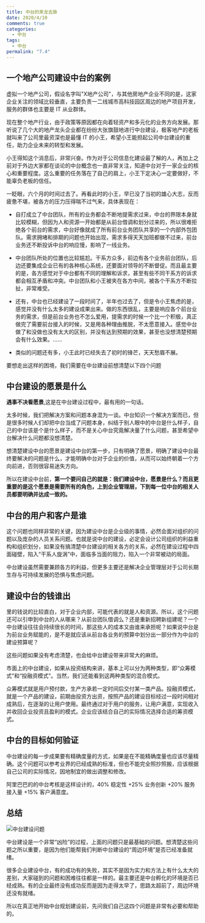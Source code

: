 ```yaml
---
title: 中台的来龙去脉
date: 2020/4/10
comments: true
categories:
  - 中台
tags:
  - 中台
permalink: "7.4"
---
```

## 一个地产公司建设中台的案例

虚拟一个地产公司，假设名字叫"X地产公司"，与其他房地产企业不同的是，这家企业关注的领域比较垂直，主要负责一二线城市高科技园区周边的地产项目开发，服务的群体也主要是 IT 从业群体。

现在整个地产行业，由于政策等原因都在向着轻资产和多元化的业务方向发展。那听说了几个大的地产龙头企业都在纷纷大张旗鼓地进行中台建设，极客地产的老板就叫来了公司里最资深也是最懂 IT 的小王，希望小王能担起公司中台建设的重任，助力企业未来的转型和发展。

小王得知这个消息后，非常兴奋。作为对于公司信息化建设最了解的人，再加上之前对于外边大家都在谈论的中台概念也一直非常关注，知道中台对于一家企业的核心和重要程度。这么重要的任务落在了自己的肩上，小王下定决心一定要做好，不能辜负老板的信任。

一眨眼，六个月的时间过去了。再看此时的小王，早已没了当初的雄心大志，反而疲惫不堪，被各方的压力压得喘不过气来，具体表现在：

* 自打成立了中台团队，所有的业务都会不断地提需求过来，中台的界限本身就比较模糊，但因为人和资源一开始都是从前台借调和划分过来的，所以很难拒绝各个前台的需求，中台好像就成了所有前台业务团队共享的一个内部外包团队。需求拥堵和排期的问题也开始出现，需求多得天天加班都做不过来，前台业务还不断投诉中台的响应慢，影响了一线业务。

* 中台团队所处的位置也比较尴尬。干系方众多，前边有各个业务前台团队，后边还要集成企业已有的各种核心系统，还要面对领导的不断督促。而且最主要的是，各方感觉对于中台都有不同的理解和诉求，甚至有些不同干系方的诉求都会相互矛盾和冲突。中台团队和小王被夹在各方中间，被各个干系方不断拉扯，非常难受。

* 还有，中台也已经建设了一段时间了，半年也过去了，但是令小王焦虑的是，感觉并没有什么太多的建设成果出来。做的东西很乱，主要是响应各个前台业务的需求，但是前台业务也不怎么爱用，提需求的时候一个比一个积极，真正做完了需要前台接入的时候，又是用各种理由推脱，不太愿意接入。感觉中台做了和没做也没有太大的区别，并没有达到预期的效果，甚至也没想清楚预期会有什么效果。……

* 类似的问题还有多，小王此时已经失去了初时的锋芒，天天愁眉不展。

要想走出这样的困境，我们需要在中台建设前想清楚以下四个问题

## 中台建设的愿景是什么

**遇事不决看愿景**,这是在中台建设过程中，最有用的一句话。

太多时候，我们把解决方案和问题本身混为一谈。中台知识一个解决方案而已，但是很多时候人们却把中台当成了问题本身，纠结于别人眼中的中台是什么样子，自己的中台该是个是什么样子，而不是关心中台究竟解决量了什么问题，甚至希望中台解决什么问题都没想清楚。

想清楚建设中台的愿景是建设中台的第一步，只有明确了愿景，明确了建设中台最终要解决的问题是什么，才能明确中台对于企业的价值，从而可以始终朝着一个方向前进，否则很容易迷失方向。

所以在建设中台前，**第一个要问自己的就是：我们建设中台，愿景是什么？而且更重要的是这个愿景是需要所有的角色，上到企业管理层，下到每一位中台的相关人员都要明确并达成一致的。**

## 中台的用户和客户是谁

这个问题也同样非常的关键，因为建设中台是企业级的事情，必然会面对组织的问题以及庞杂的人员关系问题。也就是说中台的建设，必定会设计公司组织的利益重构和组织划分，如果没有搞清楚中台建设的相关各方的关系，必然在建设过程中四面碰壁，陷入“干系人旋涡”中，面临多当面的阻力，陷入一个非常被动的局面。

中台建设虽然需要兼顾各方的利益，但更多主要还是解决企业管理层对于公司长期生存与可持续发展的恐惧与焦虑问题。

## 建设中台的钱谁出

里的钱说的比较直白，对于企业内部，可能代表的就是人和资源。所以，这个问题还可以引申到中台的人从哪来？从前台团队借调么？还是重新招聘新组建呢？一个中台建设往往会持续很长的时间，那这些人的成本又由谁来承担呢？如果说中台是为前台业务赋能的，是不是就应该从前台各业务的预算中划分出一部分作为中台的建设预算呢？

这些问题如果没有考虑清楚，也会给中台建设带来非常大的麻烦。

市面上的中台建设，如果从投资结构来讲，基本上可以分为两种类型，即“众筹模式”和“投融资模式”。当然，我们还能看到这两种类型的混合模式。

众筹模式就是用户预付款，生产方承若一定时间后交付某一类产品。投融资模式，就是一个产品的建设，前期由投资方出资，按照产品的建设目标经过一段时间相对成熟后，在逐渐的让用户使用。最终通过对于用户的服务，让用户满意，实现收入并收回企业投资且盈利的模式。企业应该结合自己的实际情况选择合适的筹资模式。

## 中台的目标如何验证

中台建设的每一步成果要有精确度量的方式，如果是在不能精确度量也应该尽量精确。这个问题可以参考业界的已经成熟的标准，但也不能完全照抄照搬，应该根据自己公司的实际情况，因地制宜的做出调整和修改。

阿里巴巴的的中台考核是这样设计的，40% 稳定性 +25% 业务创新 +20% 服务接入量 +15% 客户满意度。

## 总结

![中台建设问题](https://pic.downk.cc/item/5ebcd9aac2a9a83be521ec6c.jpg)

中台建设是一个非常“凶险”的过程，上面的问题只是最基础的问题。想清楚这些问题之所以重要，是因为他们能帮我们判断中台建设的“周边环境”是否已经准备就绪。

很多企业建设中台，有的成功有的失败，其实不是因为实力和方法上有什么太大的差别，大家碰到的问题和困难往往都是一样的。最主要还是中台孵化的环境是否已经成熟。有的企业最终没有成功反而是因为走得太早了，思路太超前了，周边环境还没有就绪。

所以在真正地开始中台规划建设前，先问我们自己这四个问题是非常有必要和帮助的。
